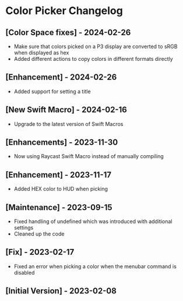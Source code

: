 # Color Picker Changelog

## [Color Space fixes] - 2024-02-26

- Make sure that colors picked on a P3 display are converted to sRGB when displayed as hex
- Added different actions to copy colors in different formats directly

## [Enhancement] - 2024-02-26

- Added support for setting a title

## [New Swift Macro] - 2024-02-16

- Upgrade to the latest version of Swift Macros

## [Enhancements] - 2023-11-30

- Now using Raycast Swift Macro instead of manually compiling

## [Enhancement] - 2023-11-17

- Added HEX color to HUD when picking

## [Maintenance] - 2023-09-15

- Fixed handling of undefined which was introduced with additional settings
- Cleaned up the code

## [Fix] - 2023-02-17

- Fixed an error when picking a color when the menubar command is disabled

## [Initial Version] - 2023-02-08
